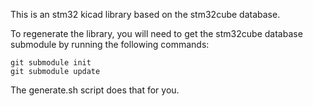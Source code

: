 This is an stm32 kicad library based on the stm32cube database.

To regenerate the library, you will need to get the stm32cube database submodule by running the following commands:
```
git submodule init
git submodule update
```

The generate.sh script does that for you.
